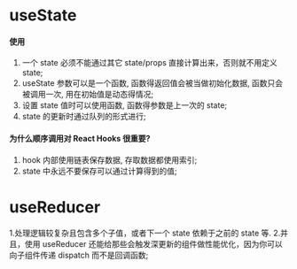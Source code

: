 # useState

#### 使用
1. 一个 state 必须不能通过其它 state/props 直接计算出来，否则就不用定义 state;
2. useState 参数可以是一个函数, 函数得返回值会被当做初始化数据, 函数只会被调用一次, 用在初始值是动态得情况;
3. 设置 state 值时可以使用函数, 函数得参数是上一次的 state;
4. state 的更新时通过队列的形式进行;

#### 为什么顺序调用对 React Hooks 很重要?
1. hook 内部使用链表保存数据, 存取数据都使用索引;
2. state 中永远不要保存可以通过计算得到的值;


# useReducer
1.处理逻辑较复杂且包含多个子值，或者下一个 state 依赖于之前的 state 等.
2.并且，使用 useReducer 还能给那些会触发深更新的组件做性能优化，因为你可以向子组件传递 dispatch 而不是回调函数;